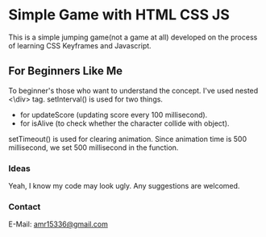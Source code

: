 # Simple Game with HTML CSS JS

This is a simple jumping game(not a game at all) developed on the process of learning CSS Keyframes and Javascript.

## For Beginners Like Me

To beginner's those who want to understand the concept.
I've used nested <\div\> tag. 
setInterval() is used for two things.    
 * for updateScore (updating score every 100 millisecond).
 * for isAlive (to check whether the character collide with object).
 
 setTimeout() is used for clearing animation. Since animation time is 500 millisecond, we set 500 millisecond in the function. 

 ### Ideas

 Yeah, I know my code may look ugly. Any suggestions are welcomed.

 ### Contact
 E-Mail: amr15336@gmail.com 